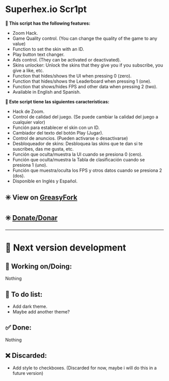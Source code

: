 # Superhex.io Scr1pt
<b>🔰 This script has the following features:</b>
* Zoom Hack.
* Game Quality control. (You can change the quality of the game to any value)
* Function to set the skin with an ID.
* Play button text changer.
* Ads control. (They can be activated or deactivated).
* Skins unlocker: Unlock the skins that they give you if you subscribe, you give a like, etc.
* Function that hides/shows the UI when pressing 0 (zero).
* Function that hides/shows the Leaderboard when pressing 1 (one).
* Function that shows/hides FPS and other data when pressing 2 (two).
* Available in English and Spanish.

<b>🔰 Este script tiene las siguientes características:</b>
* Hack de Zoom.
* Control de calidad del juego. (Se puede cambiar la calidad del juego a cualquier valor)
* Función para establecer el skin con un ID.
* Cambiador del texto del botón Play (Jugar).
* Control de anuncios. (Pueden activarse o desactivarse)
* Desbloqueador de skins: Desbloquea las skins que te dan si te suscribes, das me gusta, etc.
* Función que oculta/muestra la UI cuando se presiona 0 (cero).
* Función que oculta/muestra la Tabla de clasificación cuando se presiona 1 (uno).
* Función que muestra/oculta los FPS y otros datos cuando se presiona 2 (dos).
* Disponible en Inglés y Español.

## ✳️  View on [GreasyFork](https://greasyfork.org/es/scripts/36071-superhex-io-scr1pt)

## ✳️  [Donate/Donar](https://www.paypal.me/TBM13)

_______________________________________________

# 🔰 Next version development

## 🔧 Working on/Doing:
Nothing

## 📝 To do list:
* Add dark theme.
* Maybe add another theme?

## ✅ Done:
Nothing

## ❌ Discarded:
* Add style to checkboxes. (Discarded for now, maybe i will do this in a future version)
